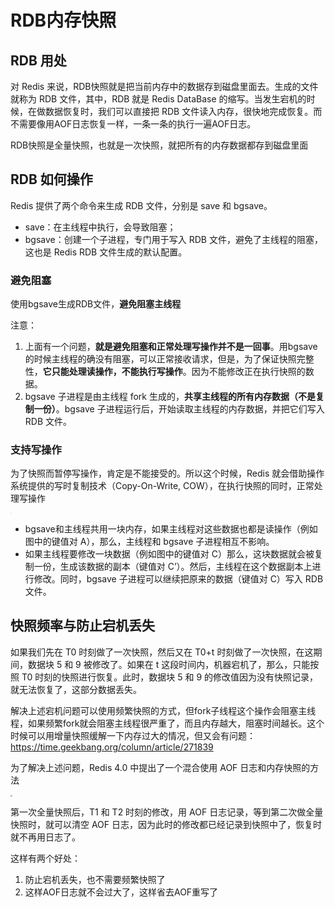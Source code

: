 # RDB内存快照

## RDB 用处

对 Redis 来说，RDB快照就是把当前内存中的数据存到磁盘里面去。生成的文件就称为 RDB 文件，其中，RDB 就是 Redis DataBase 的缩写。当发生宕机的时候，在做数据恢复时，我们可以直接把 RDB 文件读入内存，很快地完成恢复。而不需要像用AOF日志恢复一样，一条一条的执行一遍AOF日志。

RDB快照是全量快照，也就是一次快照，就把所有的内存数据都存到磁盘里面

## RDB 如何操作

Redis 提供了两个命令来生成 RDB 文件，分别是 save 和 bgsave。

+ save：在主线程中执行，会导致阻塞；
+ bgsave：创建一个子进程，专门用于写入 RDB 文件，避免了主线程的阻塞，这也是 Redis RDB 文件生成的默认配置。

### 避免阻塞

使用bgsave生成RDB文件，**避免阻塞主线程**

注意：

1. 上面有一个问题，**就是避免阻塞和正常处理写操作并不是一回事**。用bgsave的时候主线程的确没有阻塞，可以正常接收请求，但是，为了保证快照完整性，**它只能处理读操作，不能执行写操作**。因为不能修改正在执行快照的数据。
2. bgsave 子进程是由主线程 fork 生成的，**共享主线程的所有内存数据（不是复制一份）**。bgsave 子进程运行后，开始读取主线程的内存数据，并把它们写入 RDB 文件。

### 支持写操作

为了快照而暂停写操作，肯定是不能接受的。所以这个时候，Redis 就会借助操作系统提供的写时复制技术（Copy-On-Write, COW），在执行快照的同时，正常处理写操作

<img src="/Users/yixia/Desktop/coding-experience/干死小公司妈的/图片/a2e5a3571e200cb771ed8a1cd14d5558.jpeg"  style="zoom:4%"  />

+ bgsave和主线程共用一块内存，如果主线程对这些数据也都是读操作（例如图中的键值对 A），那么，主线程和 bgsave 子进程相互不影响。
+ 如果主线程要修改一块数据（例如图中的键值对 C）那么，这块数据就会被复制一份，生成该数据的副本（键值对 C’）。然后，主线程在这个数据副本上进行修改。同时，bgsave 子进程可以继续把原来的数据（键值对 C）写入 RDB 文件。

## 快照频率与防止宕机丢失

如果我们先在 T0 时刻做了一次快照，然后又在 T0+t 时刻做了一次快照，在这期间，数据块 5 和 9 被修改了。如果在 t 这段时间内，机器宕机了，那么，只能按照 T0 时刻的快照进行恢复。此时，数据块 5 和 9 的修改值因为没有快照记录，就无法恢复了，这部分数据丢失。

解决上述宕机问题可以使用频繁快照的方式，但fork子线程这个操作会阻塞主线程，如果频繁fork就会阻塞主线程很严重了，而且内存越大，阻塞时间越长。这个时候可以用增量快照缓解一下内存过大的情况，但又会有问题：<https://time.geekbang.org/column/article/271839>

为了解决上述问题，Redis 4.0 中提出了一个混合使用 AOF 日志和内存快照的方法

<img src="/Users/yixia/Desktop/coding-experience/干死小公司妈的/图片/e4c5846616c19fe03dbf528437beb320.webp"  style="zoom:20%"  />

第一次全量快照后，T1 和 T2 时刻的修改，用 AOF 日志记录，等到第二次做全量快照时，就可以清空 AOF 日志，因为此时的修改都已经记录到快照中了，恢复时就不再用日志了。

这样有两个好处：

1. 防止宕机丢失，也不需要频繁快照了
1. 这样AOF日志就不会过大了，这样省去AOF重写了

